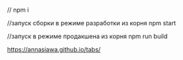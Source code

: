 // npm i

//запуск сборки в режиме разработки из корня
    npm start

//запуск в режиме  продакшена из корня
    npm run build

https://annasiawa.github.io/tabs/
